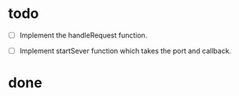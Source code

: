 # todo

- [ ] Implement the handleRequest function.
- [ ] Implement startSever function which takes the port and callback.


# done

